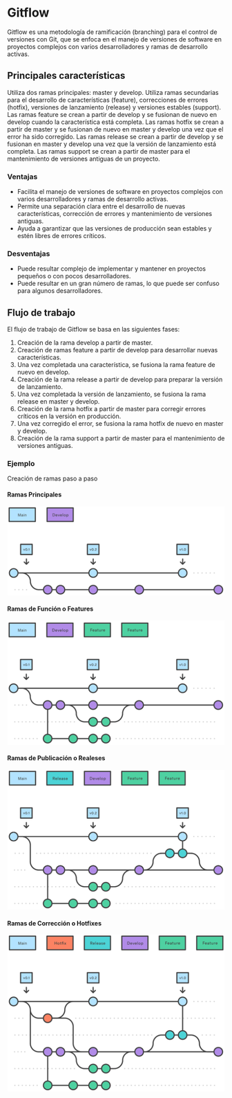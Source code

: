 # Gitflow

Gitflow es una metodología de ramificación (branching) para el control de versiones con Git, que se enfoca en el manejo de versiones de software en proyectos complejos con varios desarrolladores y ramas de desarrollo activas.

## Principales características
Utiliza dos ramas principales: master y develop.
Utiliza ramas secundarias para el desarrollo de características (feature), correcciones de errores (hotfix), versiones de lanzamiento (release) y versiones estables (support).
Las ramas feature se crean a partir de develop y se fusionan de nuevo en develop cuando la característica está completa.
Las ramas hotfix se crean a partir de master y se fusionan de nuevo en master y develop una vez que el error ha sido corregido.
Las ramas release se crean a partir de develop y se fusionan en master y develop una vez que la versión de lanzamiento está completa.
Las ramas support se crean a partir de master para el mantenimiento de versiones antiguas de un proyecto.

### Ventajas

- Facilita el manejo de versiones de software en proyectos complejos con varios desarrolladores y ramas de desarrollo activas.
- Permite una separación clara entre el desarrollo de nuevas características, corrección de errores y mantenimiento de versiones antiguas.
- Ayuda a garantizar que las versiones de producción sean estables y estén libres de errores críticos.

### Desventajas

- Puede resultar complejo de implementar y mantener en proyectos pequeños o con pocos desarrolladores.
- Puede resultar en un gran número de ramas, lo que puede ser confuso para algunos desarrolladores.


## Flujo de trabajo

El flujo de trabajo de Gitflow se basa en las siguientes fases:

1. Creación de la rama develop a partir de master.
2. Creación de ramas feature a partir de develop para desarrollar nuevas características.
3. Una vez completada una característica, se fusiona la rama feature de nuevo en develop.
4. Creación de la rama release a partir de develop para preparar la versión de lanzamiento.
5. Una vez completada la versión de lanzamiento, se fusiona la rama release en master y develop.
6. Creación de la rama hotfix a partir de master para corregir errores críticos en la versión en producción.
7. Una vez corregido el error, se fusiona la rama hotfix de nuevo en master y develop.
8. Creación de la rama support a partir de master para el mantenimiento de versiones antiguas.

### Ejemplo
Creación de ramas paso a paso

#### **Ramas Principales**
![Gitflow - 1](https://github.com/ErikssonHerlo/ManualControlVersiones/blob/main/images/gitflow-1.svg)

#### **Ramas de Función o Features**
![Gitflow - 1](https://github.com/ErikssonHerlo/ManualControlVersiones/blob/main/images/gitflow-2.svg)

#### **Ramas de Publicación o Realeses**
![Gitflow - 1](https://github.com/ErikssonHerlo/ManualControlVersiones/blob/main/images/gitflow-3.svg)

#### **Ramas de Corrección o Hotfixes**
![Gitflow - 4](https://github.com/ErikssonHerlo/ManualControlVersiones/blob/main/images/gitflow-4.svg)




